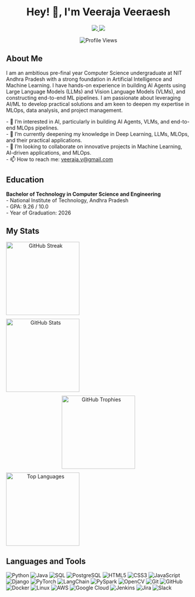 <h1 align="center">Hey! 👋, I'm Veeraja Veeraesh</h1>

<p align="center">
  <a href="https://linkedin.com/in/veeraja-veeraesh">
    <img src="https://img.shields.io/badge/LinkedIn-0A66C2?style=for-the-badge&logo=linkedin&logoColor=white" />
  </a>
  <a href="https://www.kaggle.com/veerajaveeraesh">
    <img src="https://img.shields.io/badge/Kaggle-20BEFF?style=for-the-badge&logo=kaggle&logoColor=white" />
  </a>
</p>
<p align="center">
  <img src="https://komarev.com/ghpvc/?username=Veeraja-Veeraesh" alt="Profile Views" />
</p>

<h2 align="">About Me</h2>

<p align="">
  I am an ambitious pre-final year Computer Science undergraduate at NIT Andhra Pradesh with a strong foundation in Artificial Intelligence and Machine Learning. I have hands-on experience in building AI Agents using Large Language Models (LLMs) and Vision Language Models (VLMs), and constructing end-to-end ML pipelines. I am passionate about leveraging AI/ML to develop practical solutions and am keen to deepen my expertise in MLOps, data analysis, and project management.
</p>

<p align="">
  - 👀 I’m interested in AI, particularly in building AI Agents, VLMs, and end-to-end MLOps pipelines. <br>
  - 🌱 I’m currently deepening my knowledge in Deep Learning, LLMs, MLOps, and their practical applications. <br>
  - 💞️ I’m looking to collaborate on innovative projects in Machine Learning, AI-driven applications, and MLOps. <br>
  - 📫 How to reach me: <a href="mailto:veeraja.v@gmail.com">veeraja.v@gmail.com</a> <br>
</p>

<h2 align="">Education</h2>

<p align="">
  <strong>Bachelor of Technology in Computer Science and Engineering</strong><br>
 - National Institute of Technology, Andhra Pradesh<br>
 - GPA: 9.26 / 10.0<br>
 - Year of Graduation: 2026
</p>

<h2 align="">My Stats</h2>

<p align="center" style="display:grid; grid-template-columns: 1fr; gap: 10px;">
  <img src="https://github-readme-streak-stats.herokuapp.com/?user=Veeraja-Veeraesh&theme=dark" alt="GitHub Streak" style="height:200px;"/> 
  <img src="https://github-readme-stats.vercel.app/api?username=Veeraja-Veeraesh&show_icons=true&theme=dark" alt="GitHub Stats" style="height:200px; " /> 
  <a href="https://github.com/ryo-ma/github-profile-trophy">
    <img src="https://github-profile-trophy.vercel.app/?username=Veeraja-Veeraesh&row=2&column=4&theme=dark_lover&no-bg=true" alt="GitHub Trophies" style="height:200px;" />
  </a>
  <img src="https://github-readme-stats.vercel.app/api/top-langs/?username=Veeraja-Veeraesh&layout=compact&theme=dark" alt="Top Languages" style="height:200px;" /> 
</p>


<h2 align="">Languages and Tools</h2>

<p align="">
  <img src="https://img.shields.io/badge/Python-3776AB?style=for-the-badge&logo=python&logoColor=white" alt="Python" />
  <img src="https://img.shields.io/badge/Java-ED8B00?style=for-the-badge&logo=openjdk&logoColor=white" alt="Java" />
  <img src="https://img.shields.io/badge/SQL-003B57?style=for-the-badge&logo=postgresql&logoColor=white" alt="SQL" />
  <img src="https://img.shields.io/badge/PostgreSQL-316192?style=for-the-badge&logo=postgresql&logoColor=white" alt="PostgreSQL" />
  <img src="https://img.shields.io/badge/HTML5-E34F26?style=for-the-badge&logo=html5&logoColor=white" alt="HTML5" />
  <img src="https://img.shields.io/badge/CSS3-1572B6?style=for-the-badge&logo=css3&logoColor=white" alt="CSS3" />
  <img src="https://img.shields.io/badge/JavaScript-F7DF1E?style=for-the-badge&logo=javascript&logoColor=black" alt="JavaScript" />
  <img src="https://img.shields.io/badge/Django-092E20?style=for-the-badge&logo=django&logoColor=white" alt="Django" />
  <img src="https://img.shields.io/badge/PyTorch-EE4C2C?style=for-the-badge&logo=pytorch&logoColor=white" alt="PyTorch" />
  <img src="https://img.shields.io/badge/LangChain-65B8A5?style=for-the-badge&logo=langchain&logoColor=white" alt="LangChain" />
  <img src="https://img.shields.io/badge/PySpark-E25A1C?style=for-the-badge&logo=apachespark&logoColor=white" alt="PySpark" />
  <img src="https://img.shields.io/badge/OpenCV-5C3EE8?style=for-the-badge&logo=opencv&logoColor=white" alt="OpenCV" />
  <img src="https://img.shields.io/badge/Git-F05032?style=for-the-badge&logo=git&logoColor=white" alt="Git" />
  <img src="https://img.shields.io/badge/GitHub-181717?style=for-the-badge&logo=github&logoColor=white" alt="GitHub" />
  <img src="https://img.shields.io/badge/Docker-2496ED?style=for-the-badge&logo=docker&logoColor=white" alt="Docker" />
  <img src="https://img.shields.io/badge/Linux-FCC624?style=for-the-badge&logo=linux&logoColor=black" alt="Linux" />
  <img src="https://img.shields.io/badge/AWS-232F3E?style=for-the-badge&logo=amazonaws&logoColor=white" alt="AWS" />
  <img src="https://img.shields.io/badge/Google_Cloud-4285F4?style=for-the-badge&logo=googlecloud&logoColor=white" alt="Google Cloud" />
  <img src="https://img.shields.io/badge/Jenkins-D24939?style=for-the-badge&logo=jenkins&logoColor=white" alt="Jenkins" />
  <img src="https://img.shields.io/badge/Jira-0052CC?style=for-the-badge&logo=jira&logoColor=white" alt="Jira" />
  <img src="https://img.shields.io/badge/Slack-4A154B?style=for-the-badge&logo=slack&logoColor=white" alt="Slack" />
</p>
